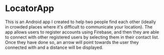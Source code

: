 # LocatorApp

This is an Android app I created to help two people find each other (ideally in crowded places where it's difficult to communicate your location).  The app allows users to register accounts using Firebase, and then they are able to connect with other registered users by selecting them in their contact list.  Once they have done so, an arrow will point towards the user they connected with and a distance will be displayed.
